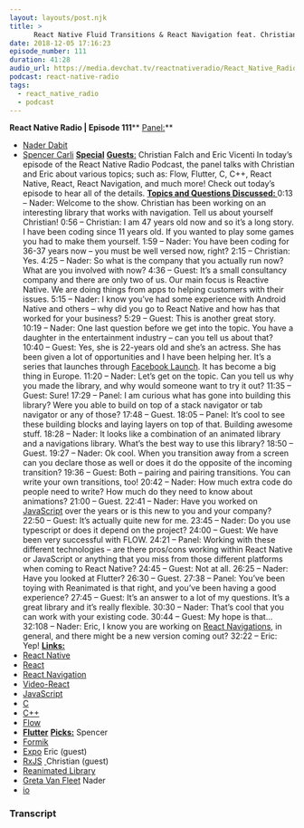 ```yaml
---
layout: layouts/post.njk
title: >
      React Native Fluid Transitions & React Navigation feat. Christian Falch & Eric Vicenti
date: 2018-12-05 17:16:23
episode_number: 111
duration: 41:28
audio_url: https://media.devchat.tv/reactnativeradio/React_Native_Radio_Episode_111.mp3
podcast: react-native-radio
tags: 
  - react_native_radio
  - podcast
---
```


 **React Native Radio | Episode 111**** <u>Panel:</u>**
- [Nader Dabit](https://twitter.com/dabit3?ref_src=twsrc%5Egoogle%7Ctwcamp%5Eserp%7Ctwgr%5Eauthor)
- [Spencer Carli](https://twitter.com/spencer_carli?lang=en)
**<u>Special</u>** <u> <strong>Guests</strong>:</u> Christian Falch and Eric Vicenti In today’s episode of the React Native Radio Podcast, the panel talks with Christian and Eric about various topics; such as: Flow, Flutter, C, C++, React Native, React, React Navigation, and much more! Check out today’s episode to hear all of the details. **<u>Topics and Questions Discussed: </u>** 0:13 – Nader: Welcome to the show. Christian has been working on an interesting library that works with navigation. Tell us about yourself Christian! 0:56 – Christian: I am 47 years old now and so it’s a long story. I have been coding since 11 years old. If you wanted to play some games you had to make them yourself. 1:59 – Nader: You have been coding for 36-37 years now – you must be well versed now, right? 2:15 – Christian: Yes. 4:25 – Nader: So what is the company that you actually run now? What are you involved with now? 4:36 – Guest: It’s a small consultancy company and there are only two of us. Our main focus is Reactive Native. We are doing things from apps to helping customers with their issues. 5:15 – Nader: I know you’ve had some experience with Android Native and others – why did you go to React Native and how has that worked for your business? 5:29 – Guest: This is another great story. 10:19 – Nader: One last question before we get into the topic. You have a daughter in the entertainment industry – can you tell us about that? 10:40 – Guest: Yes, she is 22-years old and she’s an actress. She has been given a lot of opportunities and I have been helping her. It’s a series that launches through [Facebook Launch](https://www.facebook.com/facebookmedia/blog/introducing-watch-and-shows-on-facebook). It has become a big thing in Europe. 11:20 – Nader: Let’s get on the topic. Can you tell us why you made the library, and why would someone want to try it out? 11:35 – Guest: Sure! 17:29 – Panel: I am curious what has gone into building this library? Were you able to build on top of a stack navigator or tab navigator or any of those? 17:48 – Guest. 18:05 – Panel: It’s cool to see these building blocks and laying layers on top of that. Building awesome stuff. 18:28 – Nader: It looks like a combination of an animated library and a navigations library. What’s the best way to use this library? 18:50 – Guest. 19:27 – Nader: Ok cool. When you transition away from a screen can you declare those as well or does it do the opposite of the incoming transition? 19:36 – Guest: Both – pairing and pairing transitions. You can write your own transitions, too! 20:42 – Nader: How much extra code do people need to write? How much do they need to know about animations? 21:00 – Guest. 22:41 – Nader: Have you worked on [JavaScript](https://www.javascript.com) over the years or is this new to you and your company? 22:50 – Guest: It’s actually quite new for me. 23:45 – Nader: Do you use typescript or does it depend on the project? 24:00 – Guest: We have been very successful with FLOW. 24:21 – Panel: Working with these different technologies – are there pros/cons working within React Native or JavaScript or anything that you miss from those different platforms when coming to React Native? 24:45 – Guest: Not at all. 26:25 – Nader: Have you looked at Flutter? 26:30 – Guest. 27:38 – Panel: You’ve been toying with Reanimated is that right, and you’ve been having a good experience? 27:45 – Guest: It’s an answer to a lot of my questions. It’s a great library and it’s really flexible. 30:30 – Nader: That’s cool that you can work with your existing code. 30:44 – Guest: My hope is that... 32:108 – Nader: Eric, I know you are working on [React Navigations](https://reactnavigation.org), in general, and there might be a new version coming out? 32:22 – Eric: Yep! **<u>Links: </u>**
- [React Native](https://facebook.github.io/react-native/)
- [React](https://reactjs.org)
- [React Navigation](https://reactnavigation.org)
- [Video-React](https://video-react.js.org/components/player/)
- [JavaScript](https://www.javascript.com)
- [C](https://www.geeksforgeeks.org/c-language-set-1-introduction/)
- [C++](https://www.cplusplus.com)
- [Flow](https://flow.microsoft.com/en-us/)
- **[Flutter](https://flutter.io/?gclid=EAIaIQobChMI4sn0gP7F3gIVjPhkCh2knQtqEAAYASAAEgKFrfD_BwE)**
 **<u>Picks:</u>** Spencer
- [Formik](https://github.com/jaredpalmer/formik)
- [Expo](https://expo.io)
Eric (guest)
- [RxJS](https://github.com/ReactiveX/rxjs)
[&nbsp;](https://github.com/ReactiveX/rxjs)Christian (guest)
- [Reanimated Library](https://github.com/kmagiera/react-native-reanimated)
- [Greta Van Fleet](https://www.gretavanfleet.com)
Nader
- [io](https://egghead.io)


### Transcript


